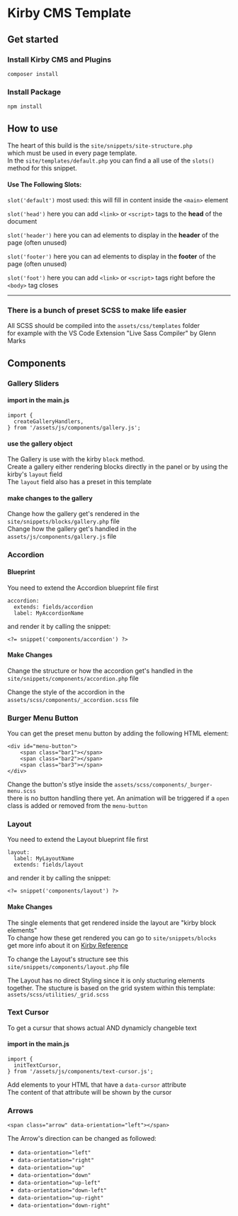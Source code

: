# Kirby CMS Template

## Get started

### Install Kirby CMS and Plugins
```
composer install
```

### Install Package
```
npm install
```

## How to use

The heart of this build is the `site/snippets/site-structure.php`  
which must be used in every page template.  
In the `site/templates/default.php` you can find a all use of the `slots()` method for this snippet.  
  
  
#### Use The Following Slots:

`slot('default')`   most used: this will fill in content inside the `<main>` element  
  
`slot('head')`      here you can add `<link>` or `<script>` tags to the **head** of the document  
  
`slot('header')`    here you can ad elements to display in the **header** of the page (often unused)  
  
`slot('footer')`    here you can ad elements to display in the **footer** of the page (often unused)  
  
`slot('foot')`      here you can add `<link>` or `<script>` tags right before the `<body>` tag closes  


______________________

### There is a bunch of preset SCSS to make life easier
All SCSS should be compiled into the `assets/css/templates` folder  
for example with the VS Code Extension "Live Sass Compiler" by Glenn Marks  


## Components

### Gallery Sliders
#### import in the main.js
```
import {  
  createGalleryHandlers,  
} from '/assets/js/components/gallery.js';
```  

#### use the gallery object
The Gallery is use with the kirby `block` method.  
Create a gallery either rendering blocks directly in the panel or by using the kirby's `layout` field  
The `layout` field also has a preset in this template  

#### make changes to the gallery
Change how the gallery get's rendered in the `site/snippets/blocks/gallery.php` file  
Change how the gallery get's handled in the `assets/js/components/gallery.js` file  


### Accordion
#### Blueprint
You need to extend the Accordion blueprint file first  
```
accordion:  
  extends: fields/accordion  
  label: MyAccordionName
``` 

and render it by calling the snippet:  
```
<?= snippet('components/accordion') ?>
```

#### Make Changes
Change the structure or how the accordion get's handled in the `site/snippets/components/accordion.php` file

Change the style of the accordion in the `assets/scss/components/_accordion.scss` file


### Burger Menu Button
You can get the preset menu button by adding the following HTML element:  
```
<div id="menu-button">  
    <span class="bar1"></span>  
    <span class="bar2"></span>  
    <span class="bar3"></span>  
</div>
```

Change the button's stlye inside the `assets/scss/components/_burger-menu.scss`  
there is no button handling there yet. An animation will be triggered if a `open` class is added or removed from the `menu-button`  


### Layout
You need to extend the Layout blueprint file first  
```
layout:  
  label: MyLayoutName  
  extends: fields/layout
```

and render it by calling the snippet:  
```
<?= snippet('components/layout') ?>
```

#### Make Changes
The single elements that get rendered inside the layout are "kirby block elements"   
To change how these get rendered you can go to `site/snippets/blocks`  
get more info about it on [Kirby Reference](https://getkirby.com/docs/reference/panel/fields/blocks)   

To change the Layout's structure see this `site/snippets/components/layout.php` file  

The Layout has no direct Styling since it is only stucturing elements together. The stucture is based on the grid system within this template:  
`assets/scss/utilities/_grid.scss`


### Text Cursor
To get a cursur that shows actual AND dynamicly changeble text  

#### import in the main.js
```
import {  
  initTextCursor,  
} from '/assets/js/components/text-cursor.js';
``` 

Add elements to your HTML that have a `data-cursor` attribute  
The content of that attribute will be shown by the cursor  


### Arrows
```
<span class="arrow" data-orientation="left"></span>
```
The Arrow's direction can be changed as followed:  
- `data-orientation="left"`
- `data-orientation="right"`
- `data-orientation="up"`
- `data-orientation="down"`
- `data-orientation="up-left"`
- `data-orientation="down-left"`
- `data-orientation="up-right"`
- `data-orientation="down-right"`

